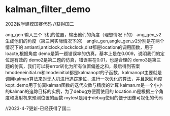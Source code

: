 # kalman_filter_demo
2022数学建模国赛代码  //获得国二



ang_gen 输入三个飞机的位置，输出他们的角度（理想情况下的）
ang_gen_v2 生成他们的角度（第三问实际情况下的）
angle_gen,angle_gen_v2分别是在两个情况下的
antianti,anticlock,clockclock,dist都是location的调用函数，用于loacte,根据角度
demo是第一题错误率的仿真，基本上是在0.009，说明我们的定位是有效的
demo2是第二题的仿真，错误率在0.01，也是合理的
demo3是第三题的仿真，我们可以将error转化为所有位置偏差之和，最后得到答案
hmodeneinitial.m和lmodeinitial都是kalmanopt的子函数，kalmanopt主要就是调用kalman算法来对无人机进行追踪定位，进行一次优化的算法，并且返回角度
kopt_demo用于仿真kalman函数的迭代次数与精度的计算
kalman.m是一个小小的kalman的追踪目标的实例，为了debug方便而使用的
location.m是根据三个角度和发射机来预测位置的函数
mytest是用于debug使用的便于图像可视化的代码


//2023-4-7更新-已经获得了国二
